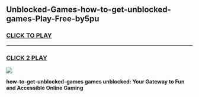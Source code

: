 
## Unblocked-Games-how-to-get-unblocked-games-Play-Free-by5pu
<h3>
<a href="https://premium76.site?title=how-to-get-unblocked-games&ref=18A1">CLICK TO PLAY</a></h3>
<hr>

<h3>
<a href="https://premium76.site?title=how-to-get-unblocked-games&ref=18A1">CLICK 2 PLAY</a>
  
</h3>

<a href="https://premium76.site?title=how-to-get-unblocked-games&ref=18A1"><img src="https://clearcache.store/games.png"></a>


**how-to-get-unblocked-games games unblocked: Your Gateway to Fun and Accessible Online Gaming**
